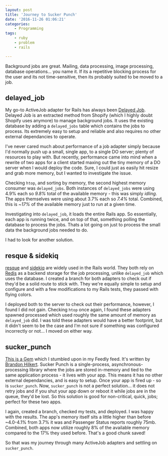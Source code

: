 ```yaml
---
layout: post
title: 'Journey to Sucker Punch'
date: '2016-11-26 01:06:21'
categories:
    - Programming
tags:
    - ruby
    - problem
    - rails

---
```


Background jobs are great. Mailing, data processing, image processing, database operations… you name it. If its a repetitive blocking process for the user and its not time-sensitive, then its probably suited to be moved to a job.

## delayed_job

My go-to ActiveJob adapter for Rails has always been [Delayed Job](https://github.com/collectiveidea/delayed_job). Delayed Job is an extracted method from Shopify (which I highly doubt Shopify uses anymore) to manage background jobs. It uses the existing database by adding a `delayed_jobs` table which contains the jobs to process. Its extremely easy to setup and reliable and also requires no other external dependancies to operate.

I've never cared much about performance of a job adapter simply because I'd normally push up a small, single app, to a single DO server; plenty of resources to play with. But recently, performance came into mind when a rewrite of two apps for a client started maxing out the tiny memory of a DO server when I would deploy the code. Sure, I could just as easily hit resize and grab more memory, but I wanted to investigate the issue.

Checking `htop`, and sorting by memory, the second highest memory consumer was `delayed_jobs`. Both instances of `delayed_jobs` were using 4.9% each so *9.8%* total of the available memory - this was simply *idling*. The apps themselves were using about 3.7% each so *7.4%* total. Combined, this is ~*17%* of the available memory just to run at a given time.

Investigating into `delayed_job`, it loads the entire Rails app. So essentially, each app is running twice, and on top of that, something polling the database to process the jobs. Thats a lot going on just to process the small data the background jobs needed to do.

I had to look for another solution.

## resque & sidekiq

[resque](https://github.com/resque/resque) and [sidekiq](https://github.com/mperham/sidekiq) are widely used in the Rails world. They both rely on [Redis](https://redis.io/) as a backend storage for the job processing, unlike `delayed_job` which uses the database. I created a branch for both adapters to check out if they'd be a solid route to stick with. They we're equally simple to setup and configure and with a few modifications to my Rails tests, they passed with flying colors.

I deployed both to the server to check out their performance, however, I found I did not gain. Checking `htop` once again, I found these adapters spawned processed which used roughly the same amount of memory as `delayed_job` did. I was told these adapters would have a better footprint, but it didn't seem to be the case and I'm not sure if something was configured incorrectly or not… I moved on either way.

## sucker_punch

[This is a Gem](https://github.com/brandonhilkert/sucker_punch) which I stumbled upon in my Feedly feed. It's written by [Brandon Hilkert](http://brandonhilkert.com). Sucker Punch is a single-process, asynchronous-processing library where the jobs are stored in-memory and tied to the same application process - it lives with your app. This means it has no other external dependancies, and is easy to setup. Once your app is fired up - so is `sucker_punch`. Now, `sucker_punch` is not a perfect solution… it does not retry jobs and if you shut your app down or reboot it while jobs are in the queue, they'd be lost. So this solution is good for non-critical, quick, jobs; perfect for these two apps.

I again, created a branch, checked my tests, and deployed. I was happy with the results. The app's memory itself sits a little higher than before ~4.0-4.1% from 3.7% it was and Passenger Status reports roughly 75mb. Combined, both apps now utilize roughly 8% of the available memory compared to the 17% they used before. That's a good chunk saved!

So that was my journey through many ActiveJob adapters and settling on `sucker_punch`.
